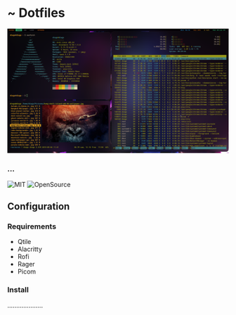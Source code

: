 # ~ Dotfiles

![screen](captures/desktop.png)

### ...

![MIT](https://raw.githubusercontent.com/dchiluisac/badges/main/licence-MIT.svg?token=AJCAKMH43SQ7BMLGA4BU6RTBHK7HY)
![OpenSource](https://raw.githubusercontent.com/dchiluisac/badges/main/open-source.svg?token=AJCAKMCKZXMXR672326WFJTBHK7AC)

## Configuration

### Requirements

-   Qtile
-   Alacritty
-   Rofi
-   Rager
-   Picom

### Install

....................
